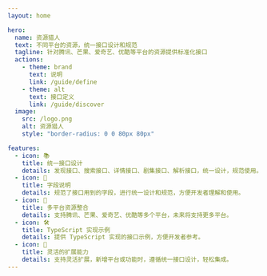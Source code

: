 ```yaml
---
layout: home

hero:
  name: 资源猎人
  text: 不同平台的资源，统一接口设计和规范
  tagline: 针对腾讯、芒果、爱奇艺、优酷等平台的资源提供标准化接口
  actions:
    - theme: brand
      text: 说明
      link: /guide/define
    - theme: alt
      text: 接口定义
      link: /guide/discover
  image:
    src: /logo.png
    alt: 资源猎人
    style: "border-radius: 0 0 80px 80px"

features:
  - icon: 📚
    title: 统一接口设计
    details: 发现接口、搜索接口、详情接口、剧集接口、解析接口，统一设计，规范使用。
  - icon: 📝
    title: 字段说明
    details: 规范了接口用到的字段，进行统一设计和规范，方便开发者理解和使用。
  - icon: 🎯
    title: 多平台资源整合
    details: 支持腾讯、芒果、爱奇艺、优酷等多个平台，未来将支持更多平台。
  - icon: 🛠️
    title: TypeScript 实现示例
    details: 提供 TypeScript 实现的接口示例，方便开发者参考。
  - icon: 🚀
    title: 灵活的扩展能力
    details: 支持灵活扩展，新增平台或功能时，遵循统一接口设计，轻松集成。
---
```

<style>
:root {
  --vp-home-hero-name-color: transparent;
  --vp-home-hero-name-background: -webkit-linear-gradient(120deg, #bd77d2 30%, #4d8eca);

  --vp-home-hero-image-background-image: linear-gradient(-45deg, #bd77d2 50%, #4d8eca 50%);
  --vp-home-hero-image-filter: blur(44px);
}

@media (min-width: 640px) {
  :root {
    --vp-home-hero-image-filter: blur(56px);
  }
}

@media (min-width: 960px) {
  :root {
    --vp-home-hero-image-filter: blur(68px);
  }
}
</style>